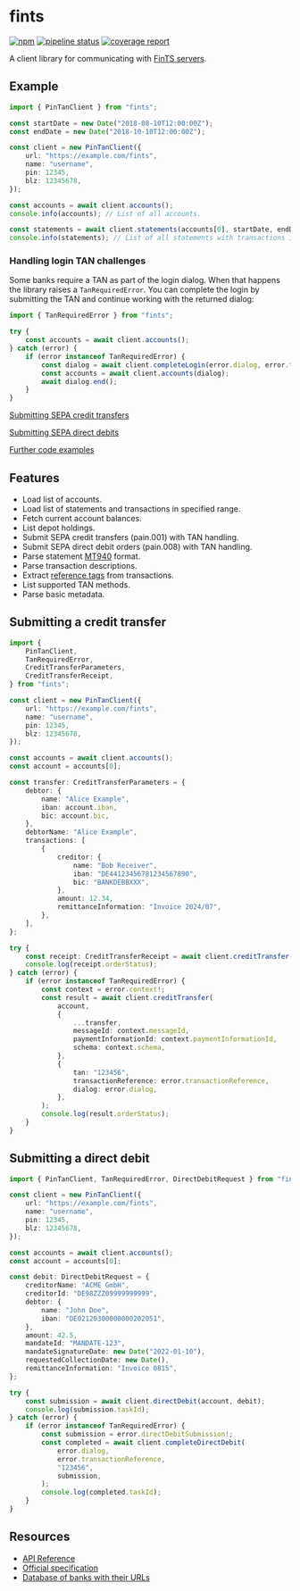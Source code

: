 # fints

[![npm](https://img.shields.io/npm/v/fints.svg)](https://www.npmjs.com/package/fints)
[![pipeline status](https://gitlab.com/prior99/fints/badges/master/pipeline.svg)](https://github.com/Prior99/fints)
[![coverage report](https://gitlab.com/prior99/fints/badges/master/coverage.svg)](https://github.com/Prior99/fints)

A client library for communicating with [FinTS servers](https://www.hbci-zka.de/).

## Example

```typescript
import { PinTanClient } from "fints";

const startDate = new Date("2018-08-10T12:00:00Z");
const endDate = new Date("2018-10-10T12:00:00Z");

const client = new PinTanClient({
    url: "https://example.com/fints",
    name: "username",
    pin: 12345,
    blz: 12345678,
});

const accounts = await client.accounts();
console.info(accounts); // List of all accounts.

const statements = await client.statements(accounts[0], startDate, endDate);
console.info(statements); // List of all statements with transactions in specified date range.
```

### Handling login TAN challenges

Some banks require a TAN as part of the login dialog. When that happens the library raises a `TanRequiredError`. You can
complete the login by submitting the TAN and continue working with the returned dialog:

```typescript
import { TanRequiredError } from "fints";

try {
    const accounts = await client.accounts();
} catch (error) {
    if (error instanceof TanRequiredError) {
        const dialog = await client.completeLogin(error.dialog, error.transactionReference, "123456");
        const accounts = await client.accounts(dialog);
        await dialog.end();
    }
}
```

[Submitting SEPA credit transfers](#submitting-a-credit-transfer)

[Submitting SEPA direct debits](#submitting-a-direct-debit)

[Further code examples](README_advanced_usage.md)

## Features

- Load list of accounts.
- Load list of statements and transactions in specified range.
- Fetch current account balances.
- List depot holdings.
- Submit SEPA credit transfers (pain.001) with TAN handling.
- Submit SEPA direct debit orders (pain.008) with TAN handling.
- Parse statement [MT940](https://en.wikipedia.org/wiki/MT940) format.
- Parse transaction descriptions.
- Extract [reference tags](https://www.dzbank.de/content/dam/dzbank_de/de/home/produkte_services/Firmenkunden/PDF-Dokumente/transaction%20banking/elektronicBanking/SEPA-Belegungsregeln_MT940-DK_082016.~644b217ec96b35dfffcaf18dc2df800a.pdf) from transactions.
- List supported TAN methods.
- Parse basic metadata.

## Submitting a credit transfer

```typescript
import {
    PinTanClient,
    TanRequiredError,
    CreditTransferParameters,
    CreditTransferReceipt,
} from "fints";

const client = new PinTanClient({
    url: "https://example.com/fints",
    name: "username",
    pin: 12345,
    blz: 12345678,
});

const accounts = await client.accounts();
const account = accounts[0];

const transfer: CreditTransferParameters = {
    debtor: {
        name: "Alice Example",
        iban: account.iban,
        bic: account.bic,
    },
    debtorName: "Alice Example",
    transactions: [
        {
            creditor: {
                name: "Bob Receiver",
                iban: "DE44123456781234567890",
                bic: "BANKDEBBXXX",
            },
            amount: 12.34,
            remittanceInformation: "Invoice 2024/07",
        },
    ],
};

try {
    const receipt: CreditTransferReceipt = await client.creditTransfer(account, transfer);
    console.log(receipt.orderStatus);
} catch (error) {
    if (error instanceof TanRequiredError) {
        const context = error.context!;
        const result = await client.creditTransfer(
            account,
            {
                ...transfer,
                messageId: context.messageId,
                paymentInformationId: context.paymentInformationId,
                schema: context.schema,
            },
            {
                tan: "123456",
                transactionReference: error.transactionReference,
                dialog: error.dialog,
            },
        );
        console.log(result.orderStatus);
    }
}
```

## Submitting a direct debit

```typescript
import { PinTanClient, TanRequiredError, DirectDebitRequest } from "fints";

const client = new PinTanClient({
    url: "https://example.com/fints",
    name: "username",
    pin: 12345,
    blz: 12345678,
});

const accounts = await client.accounts();
const account = accounts[0];

const debit: DirectDebitRequest = {
    creditorName: "ACME GmbH",
    creditorId: "DE98ZZZ09999999999",
    debtor: {
        name: "John Doe",
        iban: "DE02120300000000202051",
    },
    amount: 42.5,
    mandateId: "MANDATE-123",
    mandateSignatureDate: new Date("2022-01-10"),
    requestedCollectionDate: new Date(),
    remittanceInformation: "Invoice 0815",
};

try {
    const submission = await client.directDebit(account, debit);
    console.log(submission.taskId);
} catch (error) {
    if (error instanceof TanRequiredError) {
        const submission = error.directDebitSubmission!;
        const completed = await client.completeDirectDebit(
            error.dialog,
            error.transactionReference,
            "123456",
            submission,
        );
        console.log(completed.taskId);
    }
}
```

## Resources

- [API Reference](https://prior99.gitlab.io/fints)
- [Official specification](https://www.hbci-zka.de/spec/3_0.htm)
- [Database of banks with their URLs](https://github.com/jhermsmeier/fints-institute-db)

